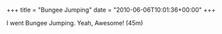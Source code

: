 +++
title = "Bungee Jumping"
date = "2010-06-06T10:01:36+00:00"
+++

I went Bungee Jumping.  Yeah, Awesome!  (45m)
			